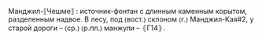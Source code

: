 ---
---

Манджил-⟦Чешме⟧
: источник-фонтан с длинным каменным корытом, разделенным надвое. В лесу, под ⦅вост.⦆ склоном ⦅г.⦆ Манджил-Кая#2, у старой дороги – ⦅ср.⦆ ⦅р.пл.⦆ манжули – ⦃Г14⦄.
